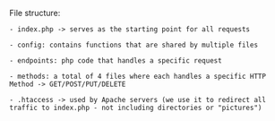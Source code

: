 File structure:
    
    - index.php -> serves as the starting point for all requests
    
    - config: contains functions that are shared by multiple files
        
    - endpoints: php code that handles a specific request
        
    - methods: a total of 4 files where each handles a specific HTTP Method -> GET/POST/PUT/DELETE
        
    - .htaccess -> used by Apache servers (we use it to redirect all traffic to index.php - not including directories or "pictures")
    
